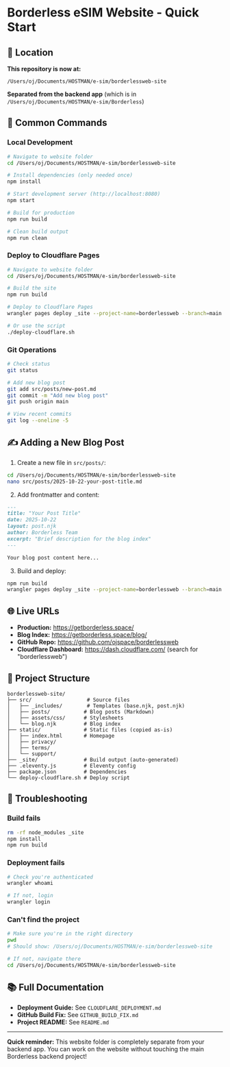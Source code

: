 # Borderless eSIM Website - Quick Start

## 📍 Location

**This repository is now at:**
```
/Users/oj/Documents/HOSTMAN/e-sim/borderlessweb-site
```

**Separated from the backend app** (which is in `/Users/oj/Documents/HOSTMAN/e-sim/Borderless`)

## 🚀 Common Commands

### Local Development

```bash
# Navigate to website folder
cd /Users/oj/Documents/HOSTMAN/e-sim/borderlessweb-site

# Install dependencies (only needed once)
npm install

# Start development server (http://localhost:8080)
npm start

# Build for production
npm run build

# Clean build output
npm run clean
```

### Deploy to Cloudflare Pages

```bash
# Navigate to website folder
cd /Users/oj/Documents/HOSTMAN/e-sim/borderlessweb-site

# Build the site
npm run build

# Deploy to Cloudflare Pages
wrangler pages deploy _site --project-name=borderlessweb --branch=main

# Or use the script
./deploy-cloudflare.sh
```

### Git Operations

```bash
# Check status
git status

# Add new blog post
git add src/posts/new-post.md
git commit -m "Add new blog post"
git push origin main

# View recent commits
git log --oneline -5
```

## ✍️ Adding a New Blog Post

1. Create a new file in `src/posts/`:

```bash
cd /Users/oj/Documents/HOSTMAN/e-sim/borderlessweb-site
nano src/posts/2025-10-22-your-post-title.md
```

2. Add frontmatter and content:

```markdown
---
title: "Your Post Title"
date: 2025-10-22
layout: post.njk
author: Borderless Team
excerpt: "Brief description for the blog index"
---

Your blog post content here...
```

3. Build and deploy:

```bash
npm run build
wrangler pages deploy _site --project-name=borderlessweb --branch=main
```

## 🌐 Live URLs

- **Production:** https://getborderless.space/
- **Blog Index:** https://getborderless.space/blog/
- **GitHub Repo:** https://github.com/ojspace/borderlessweb
- **Cloudflare Dashboard:** https://dash.cloudflare.com/ (search for "borderlessweb")

## 📁 Project Structure

```
borderlessweb-site/
├── src/                  # Source files
│   ├── _includes/        # Templates (base.njk, post.njk)
│   ├── posts/           # Blog posts (Markdown)
│   ├── assets/css/      # Stylesheets
│   └── blog.njk         # Blog index
├── static/              # Static files (copied as-is)
│   ├── index.html       # Homepage
│   ├── privacy/
│   ├── terms/
│   └── support/
├── _site/               # Build output (auto-generated)
├── .eleventy.js         # Eleventy config
├── package.json         # Dependencies
└── deploy-cloudflare.sh # Deploy script
```

## 🔧 Troubleshooting

### Build fails
```bash
rm -rf node_modules _site
npm install
npm run build
```

### Deployment fails
```bash
# Check you're authenticated
wrangler whoami

# If not, login
wrangler login
```

### Can't find the project
```bash
# Make sure you're in the right directory
pwd
# Should show: /Users/oj/Documents/HOSTMAN/e-sim/borderlessweb-site

# If not, navigate there
cd /Users/oj/Documents/HOSTMAN/e-sim/borderlessweb-site
```

## 📚 Full Documentation

- **Deployment Guide:** See `CLOUDFLARE_DEPLOYMENT.md`
- **GitHub Build Fix:** See `GITHUB_BUILD_FIX.md`
- **Project README:** See `README.md`

---

**Quick reminder:** This website folder is completely separate from your backend app. You can work on the website without touching the main Borderless backend project!
